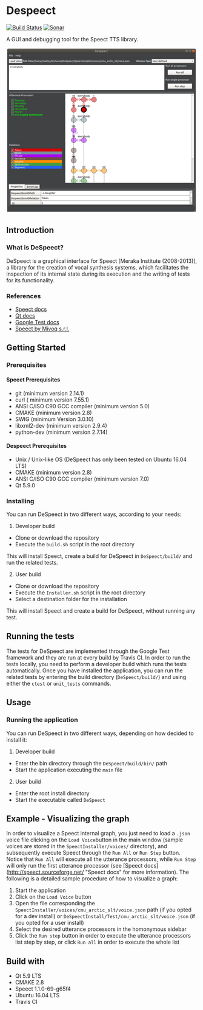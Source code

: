 # Despeect

[![Build Status](https://travis-ci.org/graphiteSWE/DeSpeect.svg?branch=master)](https://travis-ci.org/graphiteSWE/DeSpeect)
[![Sonar](https://sonarcloud.io/api/project_badges/measure?project=DeSpeect_Official_Build&metric=alert_status)](https://sonarcloud.io/dashboard?id=DeSpeect_Official_Build)

A GUI and debugging tool for the Speect TTS library.

![](header.png)

## Introduction

### What is DeSpeect?

DeSpeect is a graphical interface for Speect [Meraka Institute (2008-2013)], a library for the creation of vocal synthesis systems, which facilitates the inspection of its internal state during its execution and the writing of tests for its functionality.

### References

* [Speect docs](http://speect.sourceforge.net/ "Speect docs")
* [Qt docs](http://doc.qt.io/ "Qt docs")
* [Google Test docs](https://github.com/google/googletest/blob/master/googletest/docs/Primer.md "Google Test docs")
* [Speect by Mivoq s.r.l.](https://github.com/mivoq/speect "Mivoq Speect") 

## Getting Started

### Prerequisites

#### Speect Prerequisites

* git (minimum version 2.14.1)
* curl ( minimum version 7.55.1)
* ANSI C/ISO C90 GCC compiler (minimum version 5.0)
* CMAKE (minimum version 2.8)
* SWIG (minimum Version 3.0.10)
* libxml2-dev (minimum version 2.9.4)
* python-dev (minimum version 2.7.14)

#### Despeect Prerequisites

* Unix / Unix-like OS (DeSpeect has only been tested on Ubuntu 16.04 LTS)
* CMAKE (minimum version 2.8)
* ANSI C/ISO C90 GCC compiler (minimum version 7.0)
* Qt 5.9.0

### Installing

You can run DeSpeect in two different ways, according to your needs:

1. Developer build
* Clone or download the repository
* Execute the `build.sh` script in the root directory

This will install Speect, create a build for DeSpeect in `DeSpeect/build/` and run the related tests.

2. User build
* Clone or download the repository
* Execute the `Installer.sh` script in the root directory
* Select a destination folder for the installation

This will install Speect and create a build for DeSpeect, without running any test.

## Running the tests

The tests for DeSpeect are implemented through the Google Test framework and they are run at every build by Travis CI.
In order to run the tests locally, you need to perform a developer build which runs the tests automatically. Once you have installed the application, you can run the related tests by entering the build directory (`DeSpeect/build/`) and using either the `ctest` or `unit_tests` commands.

## Usage

### Running the application

You can run DeSpeect in two different ways, depending on how decided to install it:

 1. Developer build
* Enter the bin directory through the `DeSpeect/build/bin/` path
* Start the application executing the `main` file

2. User build
* Enter the root install directory
* Start the executable called `DeSpeect`

## Example - Visualizing the graph

In order to visualize a Speect internal graph, you just need to load a `.json` voice file clicking on the `Load Voice`button in the main window (sample voices are stored in the `SpeectInstaller/voices/` directory), and subsequently execute Speect through the `Run All` or `Run Step` button. Notice that `Run All` will execute all the utterance processors, while `Run Step` will only run the first utterance processor (see [Speect docs](http://speect.sourceforge.net/ "Speect docs" for more information). The following is a detailed sample procedure of how to visualize a graph:

1. Start the application
2. Click on the `Load Voice` button
3. Open the file corresponding the `SpeectInstaller/voices/cmu_arctic_slt/voice.json` path (if you opted for a dev install) or `DeSpeectInstall/Test/cmu_arctic_slt/voice.json` (if you opted for a user install) 
4. Select the desired utterance processors in the homonymous sidebar
5. Click the `Run step` button in order to execute the utterance processors list step by step, or click `Run all` in order to execute the whole list

## Build with

* Qt 5.9 LTS
* CMAKE 2.8
* Speect 1.1.0-69-g65f4
* Ubuntu 16.04 LTS
* Travis CI

